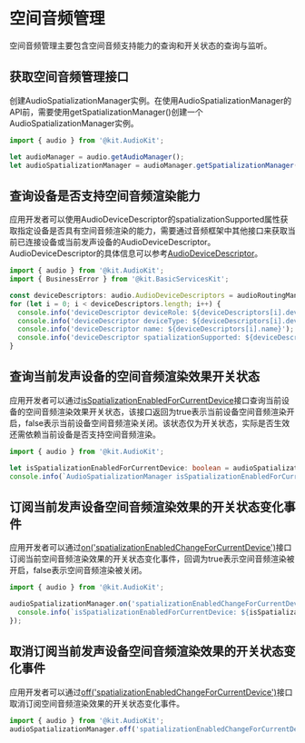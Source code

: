 # 空间音频管理

空间音频管理主要包含空间音频支持能力的查询和开关状态的查询与监听。

## 获取空间音频管理接口

创建AudioSpatializationManager实例。在使用AudioSpatializationManager的API前，需要使用getSpatializationManager()创建一个AudioSpatializationManager实例。

  ```ts
  import { audio } from '@kit.AudioKit';

  let audioManager = audio.getAudioManager();
  let audioSpatializationManager = audioManager.getSpatializationManager();
  ```

## 查询设备是否支持空间音频渲染能力

应用开发者可以使用AudioDeviceDescriptor的spatializationSupported属性获取指定设备是否具有空间音频渲染的能力，需要通过音频框架中其他接口来获取当前已连接设备或当前发声设备的AudioDeviceDescriptor。AudioDeviceDescriptor的具体信息可以参考[AudioDeviceDescriptor](../../reference/apis-audio-kit/js-apis-audio.md#audiodevicedescriptor)。

  ```ts
  import { audio } from '@kit.AudioKit';
  import { BusinessError } from '@kit.BasicServicesKit';

  const deviceDescriptors: audio.AudioDeviceDescriptors = audioRoutingManager.getDevicesSync(audio.DeviceFlag.OUTPUT_DEVICES_FLAG);
  for (let i = 0; i < deviceDescriptors.length; i++) {
    console.info('deviceDescriptor deviceRole: ${deviceDescriptors[i].deviceRole}');
    console.info('deviceDescriptor deviceType: ${deviceDescriptors[i].deviceType}');
    console.info('deviceDescriptor name: ${deviceDescriptors[i].name}');
    console.info('deviceDescriptor spatializationSupported: ${deviceDescriptors[i].spatializationSupported}');
  }
  ```

## 查询当前发声设备的空间音频渲染效果开关状态

应用开发者可以通过[isSpatializationEnabledForCurrentDevice](../../reference/apis-audio-kit/js-apis-audio.md#isspatializationenabledforcurrentdevice18)接口查询当前设备的空间音频渲染效果开关状态，该接口返回为true表示当前设备空间音频渲染开启，false表示当前设备空间音频渲染关闭。该状态仅为开关状态，实际是否生效还需依赖当前设备是否支持空间音频渲染。

  ```ts
  import { audio } from '@kit.AudioKit';

  let isSpatializationEnabledForCurrentDevice: boolean = audioSpatializationManager.isSpatializationEnabledForCurrentDevice();
  console.info(`AudioSpatializationManager isSpatializationEnabledForCurrentDevice: ${isSpatializationEnabledForCurrentDevice}`);
  ```

## 订阅当前发声设备空间音频渲染效果的开关状态变化事件

应用开发者可以通过[on('spatializationEnabledChangeForCurrentDevice')](../../reference/apis-audio-kit/js-apis-audio.md#onspatializationenabledchangeforcurrentdevice18)接口订阅当前空间音频渲染效果的开关状态变化事件，回调为true表示空间音频渲染被开启，false表示空间音频渲染被关闭。

  ```ts
  import { audio } from '@kit.AudioKit';

  audioSpatializationManager.on('spatializationEnabledChangeForCurrentDevice', (isSpatializationEnabledForCurrentDevice: boolean) => {
    console.info(`isSpatializationEnabledForCurrentDevice: ${isSpatializationEnabledForCurrentDevice}`);
  });
  ```

## 取消订阅当前发声设备空间音频渲染效果的开关状态变化事件

应用开发者可以通过[off('spatializationEnabledChangeForCurrentDevice')](../../reference/apis-audio-kit/js-apis-audio.md#offspatializationenabledchangeforcurrentdevice18)接口取消订阅空间音频渲染效果的开关状态变化事件。

  ```ts
  import { audio } from '@kit.AudioKit';
  audioSpatializationManager.off('spatializationEnabledChangeForCurrentDevice');
  ```